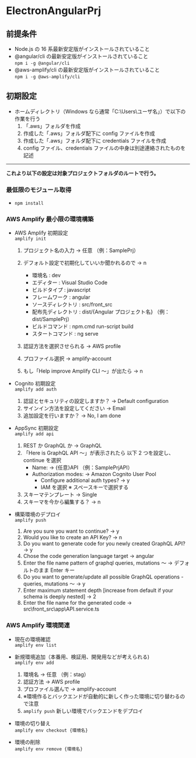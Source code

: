 # ElectronAngularPrj

## 前提条件

- Node.js の 16 系最新安定版がインストールされていること
- @angular/cli の最新安定版がインストールされていること  
   `npm i -g @angular/cli`
- @aws-amplify/cli の最新安定版がインストールされていること  
   `npm i -g @aws-amplify/cli`

## 初期設定

- ホームディレクトリ（Windows なら通常「C:\Users\ユーザ名」）で以下の作業を行う
  1. 「.aws」フォルダを作成
  2. 作成した「.aws」フォルダ配下に config ファイルを作成
  3. 作成した「.aws」フォルダ配下に credentials ファイルを作成
  4. config ファイル、credentials ファイルの中身は別途連絡されたものを記述

---

**これより以下の設定は対象プロジェクトフォルダのルートで行う。**

### 最低限のモジュール取得

- `npm install`

### AWS Amplify 最小限の環境構築

- AWS Amplify 初期設定  
  `amplify init`

  1. プロジェクト名の入力 → 任意 （例：SamplePrj）
  2. デフォルト設定で初期化していいか聞かれるので → n

     - 環境名 : dev
     - エディター : Visual Studio Code
     - ビルドタイプ : javascript
     - フレームワーク : angular
     - ソースディレクトリ : src/front_src
     - 配布先ディレクトリ : dist/{Angular プロジェクト名} （例：dist/SamplePrj）
     - ビルドコマンド : npm.cmd run-script build
     - スタートコマンド : ng serve

  3. 認証方法を選択させられる → AWS profile
  4. プロファイル選択 → amplify-account
  5. もし「Help improve Amplify CLI ～」が出たら → n

- Cognito 初期設定  
  `amplify add auth`

  1. 認証とセキュリティの設定しますか？ → Default configuration
  2. サインイン方法を設定してください → Email
  3. 追加設定を行いますか？ → No, I am done

- AppSync 初期設定  
  `amplify add api`

  1. REST か GraphQL か → GraphQL
  2. 「Here is GraphQL API ～」が表示されたら 以下 2 つを設定し、continue を選択
     - Name: → {任意}API （例：SamplePrjAPI）
     - Authorization modes: → Amazon Cognito User Pool
       - Configure additional auth types? → y
       - IAM を選択 ※ スペースキーで選択する
  3. スキーマテンプレート → Single
  4. スキーマを今から編集する？ → n

- 構築環境のデプロイ  
  `amplify push`

  1. Are you sure you want to continue? → y
  2. Would you like to create an API Key? → n
  3. Do you want to generate code for you newly created GraphQL API? → y
  4. Chose the code generation language target → angular
  5. Enter the file name pattern of graphql queries, mutations ～ → デフォルトのまま Enter キー
  6. Do you want to generate/update all possible GraphQL operations - queries, mutations ～ → y
  7. Enter maximum statement depth [increase from default if your schema is deeply nested] → 2
  8. Enter the file name for the generated code → src\front_src\app\API.service.ts

### AWS Amplify 環境関連

- 現在の環境確認  
  `amplify env list`

- 新規環境追加（本番用、検証用、開発用などが考えられる)  
  `amplify env add`

  1.  環境名 → 任意 （例：stag）
  2.  認証方法 → AWS profile
  3.  プロファイル選んで → amplify-account
  4.  ※環境作るとバックエンドが自動的に新しく作った環境に切り替わるので注意
  5.  `amplify push` 新しい環境でバックエンドをデプロイ

- 環境の切り替え  
  `amplify env checkout {環境名}`

- 環境の削除  
  `amplify env remove {環境名}`
